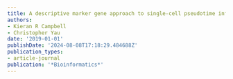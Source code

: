 ```yaml
---
title: A descriptive marker gene approach to single-cell pseudotime inference
authors:
- Kieran R Campbell
- Christopher Yau
date: '2019-01-01'
publishDate: '2024-08-08T17:18:29.484688Z'
publication_types:
- article-journal
publication: '*Bioinformatics*'
---
```


